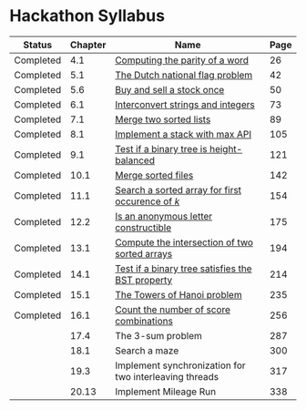 # Hackathon Syllabus

| Status    | Chapter | Name                                                                                                                 | Page |
|-----------|---------|----------------------------------------------------------------------------------------------------------------------|------|
| Completed | 4.1     | [Computing the parity of a word](notes/4.1_Computing_the_parity_of_a_word.ipynb)                                     | 26   |
| Completed | 5.1     | [The Dutch national flag problem](4.1_The_Dutch_national_flag_problem.ipynb)                                         | 42   |
| Completed | 5.6     | [Buy and sell a stock once](notes/5.6_Buy_and_sell_a_stock_once.ipynb)                                               | 50   |
| Completed | 6.1     | [Interconvert strings and integers](notes/6.1_Interconvert_strings_and_integers.ipynb)                               | 73   |
| Completed | 7.1     | [Merge two sorted lists](notes/7.1_Merge_two_sorted_lists.ipynb)                                                     | 89   |
| Completed | 8.1     | [Implement a stack with max API](8.1_Implement_a_stack_with_max_API)                                                 | 105  |
| Completed | 9.1     | [Test if a binary tree is height-balanced](9.1_Test_if_a_binary_tree_is_height-balanced)                             | 121  |
| Completed | 10.1    | [Merge sorted files](notes/10.1_Merge_sorted_files.ipynb)                                                            | 142  |
| Completed | 11.1    | [Search a sorted array for first occurence of *k*](notes/11.1_Search_a_sorted_array_for_first_occurence_of_k.ipynb)  | 154  |
| Completed | 12.2    | [Is an anonymous letter constructible](notes/12.2_Is_an_anonymous_letter_constructible.ipynb)                        | 175  |
| Completed | 13.1    | [Compute the intersection of two sorted arrays](notes/13.1_Compute_the_intersection_of_two_sorted_arrays.ipynb)      | 194  |
| Completed | 14.1    | [Test if a binary tree satisfies the BST property](notes/14.1_Test_if_a_binary_tree_satisfies_the_BST_property.ipynb)| 214  |
| Completed | 15.1    | [The Towers of Hanoi problem](notes/15.1_The_Towers_of_Hanoi_problem.ipynb)                                          | 235  |
| Completed | 16.1    | [Count the number of score combinations](notes/16.1_Count_the_number_of_score_combinations.ipynb)                    | 256  |
|           | 17.4    | The 3-sum problem                                                                                              | 287  |
|           | 18.1    | Search a maze                                                                                                  | 300  |
|           | 19.3    | Implement synchronization for two interleaving threads                                                         | 317  |
|           | 20.13   | Implement Mileage Run                                                                                          | 338  |
